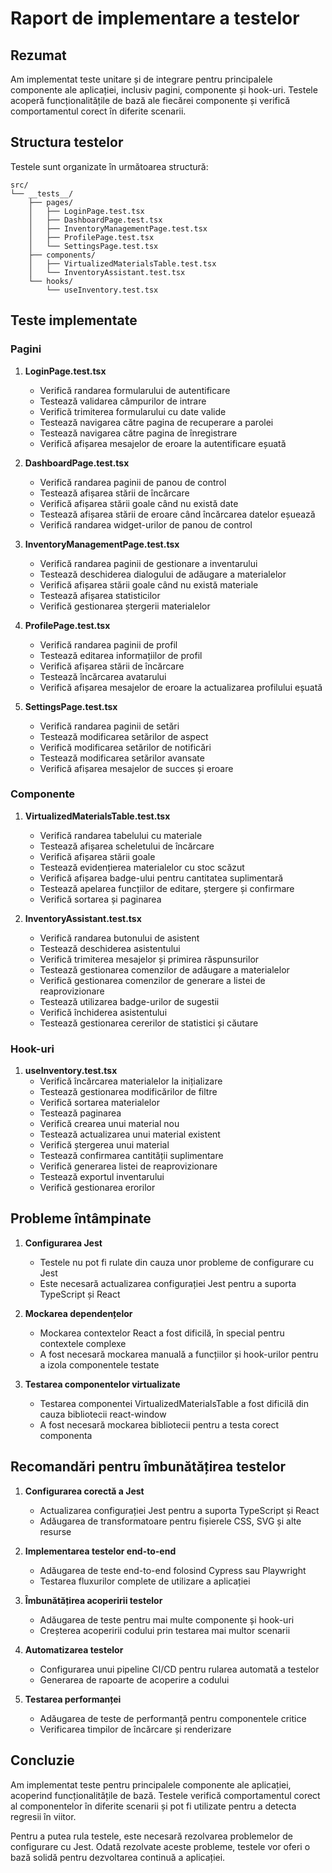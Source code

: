 # Raport de implementare a testelor

## Rezumat

Am implementat teste unitare și de integrare pentru principalele componente ale aplicației, inclusiv pagini, componente și hook-uri. Testele acoperă funcționalitățile de bază ale fiecărei componente și verifică comportamentul corect în diferite scenarii.

## Structura testelor

Testele sunt organizate în următoarea structură:

```
src/
└── __tests__/
    ├── pages/
    │   ├── LoginPage.test.tsx
    │   ├── DashboardPage.test.tsx
    │   ├── InventoryManagementPage.test.tsx
    │   ├── ProfilePage.test.tsx
    │   └── SettingsPage.test.tsx
    ├── components/
    │   ├── VirtualizedMaterialsTable.test.tsx
    │   └── InventoryAssistant.test.tsx
    └── hooks/
        └── useInventory.test.tsx
```

## Teste implementate

### Pagini

1. **LoginPage.test.tsx**
   - Verifică randarea formularului de autentificare
   - Testează validarea câmpurilor de intrare
   - Verifică trimiterea formularului cu date valide
   - Testează navigarea către pagina de recuperare a parolei
   - Testează navigarea către pagina de înregistrare
   - Verifică afișarea mesajelor de eroare la autentificare eșuată

2. **DashboardPage.test.tsx**
   - Verifică randarea paginii de panou de control
   - Testează afișarea stării de încărcare
   - Verifică afișarea stării goale când nu există date
   - Testează afișarea stării de eroare când încărcarea datelor eșuează
   - Verifică randarea widget-urilor de panou de control

3. **InventoryManagementPage.test.tsx**
   - Verifică randarea paginii de gestionare a inventarului
   - Testează deschiderea dialogului de adăugare a materialelor
   - Verifică afișarea stării goale când nu există materiale
   - Testează afișarea statisticilor
   - Verifică gestionarea ștergerii materialelor

4. **ProfilePage.test.tsx**
   - Verifică randarea paginii de profil
   - Testează editarea informațiilor de profil
   - Verifică afișarea stării de încărcare
   - Testează încărcarea avatarului
   - Verifică afișarea mesajelor de eroare la actualizarea profilului eșuată

5. **SettingsPage.test.tsx**
   - Verifică randarea paginii de setări
   - Testează modificarea setărilor de aspect
   - Verifică modificarea setărilor de notificări
   - Testează modificarea setărilor avansate
   - Verifică afișarea mesajelor de succes și eroare

### Componente

1. **VirtualizedMaterialsTable.test.tsx**
   - Verifică randarea tabelului cu materiale
   - Testează afișarea scheletului de încărcare
   - Verifică afișarea stării goale
   - Testează evidențierea materialelor cu stoc scăzut
   - Verifică afișarea badge-ului pentru cantitatea suplimentară
   - Testează apelarea funcțiilor de editare, ștergere și confirmare
   - Verifică sortarea și paginarea

2. **InventoryAssistant.test.tsx**
   - Verifică randarea butonului de asistent
   - Testează deschiderea asistentului
   - Verifică trimiterea mesajelor și primirea răspunsurilor
   - Testează gestionarea comenzilor de adăugare a materialelor
   - Verifică gestionarea comenzilor de generare a listei de reaprovizionare
   - Testează utilizarea badge-urilor de sugestii
   - Verifică închiderea asistentului
   - Testează gestionarea cererilor de statistici și căutare

### Hook-uri

1. **useInventory.test.tsx**
   - Verifică încărcarea materialelor la inițializare
   - Testează gestionarea modificărilor de filtre
   - Verifică sortarea materialelor
   - Testează paginarea
   - Verifică crearea unui material nou
   - Testează actualizarea unui material existent
   - Verifică ștergerea unui material
   - Testează confirmarea cantității suplimentare
   - Verifică generarea listei de reaprovizionare
   - Testează exportul inventarului
   - Verifică gestionarea erorilor

## Probleme întâmpinate

1. **Configurarea Jest**
   - Testele nu pot fi rulate din cauza unor probleme de configurare cu Jest
   - Este necesară actualizarea configurației Jest pentru a suporta TypeScript și React

2. **Mockarea dependențelor**
   - Mockarea contextelor React a fost dificilă, în special pentru contextele complexe
   - A fost necesară mockarea manuală a funcțiilor și hook-urilor pentru a izola componentele testate

3. **Testarea componentelor virtualizate**
   - Testarea componentei VirtualizedMaterialsTable a fost dificilă din cauza bibliotecii react-window
   - A fost necesară mockarea bibliotecii pentru a testa corect componenta

## Recomandări pentru îmbunătățirea testelor

1. **Configurarea corectă a Jest**
   - Actualizarea configurației Jest pentru a suporta TypeScript și React
   - Adăugarea de transformatoare pentru fișierele CSS, SVG și alte resurse

2. **Implementarea testelor end-to-end**
   - Adăugarea de teste end-to-end folosind Cypress sau Playwright
   - Testarea fluxurilor complete de utilizare a aplicației

3. **Îmbunătățirea acoperirii testelor**
   - Adăugarea de teste pentru mai multe componente și hook-uri
   - Creșterea acoperirii codului prin testarea mai multor scenarii

4. **Automatizarea testelor**
   - Configurarea unui pipeline CI/CD pentru rularea automată a testelor
   - Generarea de rapoarte de acoperire a codului

5. **Testarea performanței**
   - Adăugarea de teste de performanță pentru componentele critice
   - Verificarea timpilor de încărcare și renderizare

## Concluzie

Am implementat teste pentru principalele componente ale aplicației, acoperind funcționalitățile de bază. Testele verifică comportamentul corect al componentelor în diferite scenarii și pot fi utilizate pentru a detecta regresii în viitor.

Pentru a putea rula testele, este necesară rezolvarea problemelor de configurare cu Jest. Odată rezolvate aceste probleme, testele vor oferi o bază solidă pentru dezvoltarea continuă a aplicației.
